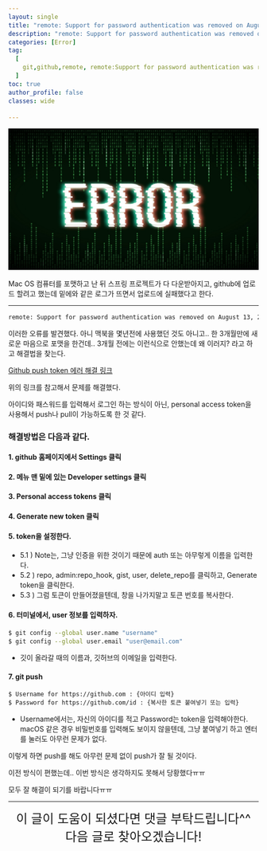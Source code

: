 ```yaml
---
layout: single
title: "remote: Support for password authentication was removed on August 13, 2021. Please use a personal access token instead. 해결방법"
description: "remote: Support for password authentication was removed on August 13, 2021. Please use a personal access token instead. 해결방법"
categories: [Error]
tag:
  [
    git,github,remote, remote:Support for password authentication was removed on August 13, 2021. Please use a personal access token instead., terminal
  ]
toc: true
author_profile: false
classes: wide

---
```


![](/assets/img/etc/error.png)

Mac OS 컴퓨터를 포맷하고 난 뒤 스프링 프로젝트가 다 다운받아지고, github에 업로드 할려고 했는데
밑에와 같은 로그가 뜨면서 업로드에 실패했다고 한다.

---

```bash
remote: Support for password authentication was removed on August 13, 2021. Please use a personal access token instead.
```
이러한 오류를 발견했다. 아니 맥북을 몇년전에 사용했던 것도 아니고.. 한 3개월만에 새로운 마음으로 포맷을 한건데.. 3개월 전에는 이런식으로 안했는데 왜 이러지? 라고 하고 해결법을 찾는다.

[Github push token 에러 해결 링크](https://hyeo-noo.tistory.com/184)

위의 링크를 참고해서 문제를 해결했다.

아이디와 패스워드를 입력해서 로그인 하는 방식이 아닌, personal access token을 사용해서 push나 pull이 가능하도록 한 것 같다.

### 해결방법은 다음과 같다.

#### 1. github 홈페이지에서 Settings 클릭

#### 2. 메뉴 맨 밑에 있는 Developer settings 클릭

#### 3. Personal access tokens 클릭

#### 4. Generate new token 클릭

#### 5. token을 설정한다.

- 5.1 ) Note는, 그냥 인증을 위한 것이기 때문에 auth 또는 아무렇게 이름을 입력한다.
- 5.2 ) repo, admin:repo_hook, gist, user, delete_repo를 클릭하고, Generate token을 클릭한다.
- 5.3 ) 그럼 토큰이 만들어졌을텐데, 창을 나가지말고 토큰 번호를 복사한다.

#### 6. 터미널에서, user 정보를 입력하자.

```bash
$ git config --global user.name "username"
$ git config --global user.email "user@email.com"
```

- 깃이 올라갈 때의 이름과, 깃허브의 이메일을 입력한다.

#### 7. git push

```bash
$ Username for https://github.com : {아이디 입력}
$ Password for https://github.com/id : {복사한 토큰 붙여넣기 또는 입력}
```

- Username에서는, 자신의 아이디를 적고 Password는 token을 입력해야한다. macOS 같은 경우 비밀번호를 입력해도 보이지 않을텐데, 그냥 붙여넣기 하고 엔터를 눌러도 아무런 문제가 없다.

이렇게 하면 push를 해도 아무런 문제 없이 push가 잘 될 것이다.

이전 방식이 편했는데.. 이번 방식은 생각하지도 못해서 당황했다ㅠㅠ

모두 잘 해결이 되기를 바랍니다ㅠㅠ

---

<div style="font-size:25px; text-align:center">
이 글이 도움이 되셨다면 댓글 부탁드립니다^^<br>
다음 글로 찾아오겠습니다!
</div>
